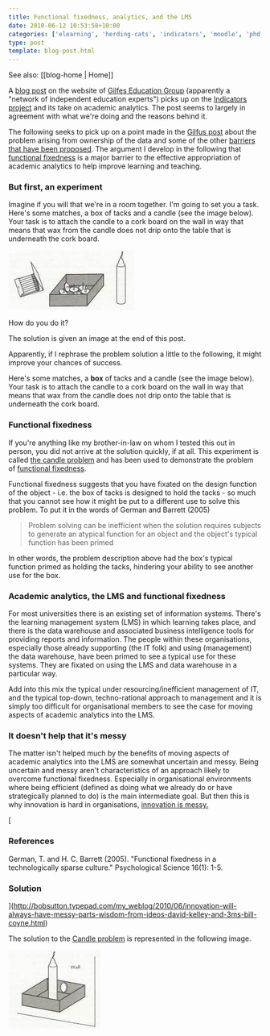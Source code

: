```yaml
---
title: Functional fixedness, analytics, and the LMS
date: 2010-06-12 10:53:58+10:00
categories: ['elearning', 'herding-cats', 'indicators', 'moodle', 'phd', 'reflectivealignment', 'thesis']
type: post
template: blog-post.html
---
```


See also: [[blog-home | Home]]

A [blog post](http://www.gilfuseducationgroup.com/academic-analytics-data-rich-information-poor) on the website of [Gilfes Education Group](http://www.gilfuseducationgroup.com/) (apparently a "network of independent education experts") picks up on the [Indicators project](http://indicatorsproject.wordpress.com/) and its take on academic analytics. The post seems to largely in agreement with what we're doing and the reasons behind it.

The following seeks to pick up on a point made in the [Gilfus post](http://www.gilfuseducationgroup.com/academic-analytics-data-rich-information-poor) about the problem arising from ownership of the data and some of the other [barriers that have been proposed](/blog2/2009/12/02/barriers-to-harnessing-academic-analytics/). The argument I develop in the following that [functional fixedness](http://en.wikipedia.org/wiki/Functional_fixedness) is a major barrier to the effective appropriation of academic analytics to help improve learning and teaching.

### But first, an experiment

Imagine if you will that we're in a room together. I'm going to set you a task. Here's some matches, a box of tacks and a candle (see the image below). Your task is to attach the candle to a cork board on the wall in way that means that wax from the candle does not drip onto the table that is underneath the cork board.

[![Candle problem set up](images/4691512711_d5e2eaea9c_o.jpg)](http://www.flickr.com/photos/david_jones/4691512711/ "Candle problem set up by David T Jones, on Flickr")

How do you do it?

The solution is given an image at the end of this post.

Apparently, if I rephrase the problem solution a little to the following, it might improve your chances of success.

Here's some matches, a **box** of tacks and a candle (see the image below). Your task is to attach the candle to a cork board on the wall in way that means that wax from the candle does not drip onto the table that is underneath the cork board.

### Functional fixedness

If you're anything like my brother-in-law on whom I tested this out in person, you did not arrive at the solution quickly, if at all. This experiment is called [the candle problem](http://en.wikipedia.org/wiki/The_Candle_Problem) and has been used to demonstrate the problem of [functional fixedness](http://en.wikipedia.org/wiki/Functional_fixedness).

Functional fixedness suggests that you have fixated on the design function of the object - i.e. the box of tacks is designed to hold the tacks - so much that you cannot see how it might be put to a different use to solve this problem. To put it in the words of German and Barrett (2005)

> Problem solving can be inefficient when the solution requires subjects to generate an atypical function for an object and the object's typical function has been primed

In other words, the problem description above had the box's typical function primed as holding the tacks, hindering your ability to see another use for the box.

### Academic analytics, the LMS and functional fixedness

For most universities there is an existing set of information systems. There's the learning management system (LMS) in which learning takes place, and there is the data warehouse and associated business intelligence tools for providing reports and information. The people within these organisations, especially those already supporting (the IT folk) and using (management) the data warehouse, have been primed to see a typical use for these systems. They are fixated on using the LMS and data warehouse in a particular way.

Add into this mix the typical under resourcing/inefficient management of IT, and the typical top-down, techno-rational approach to management and it is simply too difficult for organisational members to see the case for moving aspects of academic analytics into the LMS.

### It doesn't help that it's messy

The matter isn't helped much by the benefits of moving aspects of academic analytics into the LMS are somewhat uncertain and messy. Being uncertain and messy aren't characteristics of an approach likely to overcome functional fixedness. Especially in organisational environments where being efficient (defined as doing what we already do or have strategically planned to do) is the main intermediate goal. But then this is why innovation is hard in organisations, [innovation is messy.](http://bobsutton.typepad.com/my_weblog/2010/06/innovation-will-always-have-messy-parts-wisdom-from-ideos-david-kelley-and-3ms-bill-coyne.html)

[

### References

German, T. and H. C. Barrett (2005). "Functional fixedness in a technologically sparse culture." Psychological Science 16(1): 1-5.

### Solution

](http://bobsutton.typepad.com/my_weblog/2010/06/innovation-will-always-have-messy-parts-wisdom-from-ideos-david-kelley-and-3ms-bill-coyne.html)

The solution to the [Candle problem](http://en.wikipedia.org/wiki/The_Candle_Problem) is represented in the following image.

[![Candle problem solution](images/4691512953_448f35e95f_o.jpg)](http://www.flickr.com/photos/david_jones/4691512953/ "Candle problem solution by David T Jones, on Flickr")